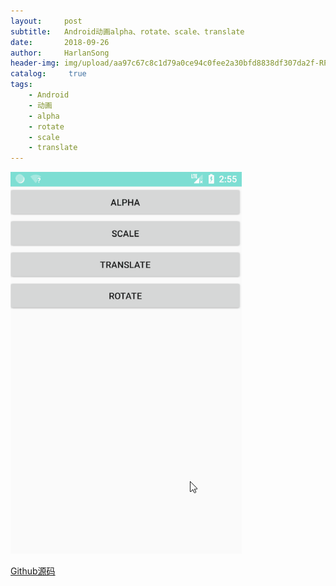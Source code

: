 ```yaml
---
layout:     post
subtitle:   Android动画alpha、rotate、scale、translate
date:       2018-09-26
author:     HarlanSong
header-img: img/upload/aa97c67c8c1d79a0ce94c0fee2a30bfd8838df307da2f-RPC97X.jpg
catalog: 	 true
tags:
    - Android
    - 动画
	- alpha
	- rotate
	- scale
	- translate
---
```


![](/img/upload/AndroidAnimationDemo.gif)


[Github源码](https://github.com/HarlanSong/AnimationDemo)